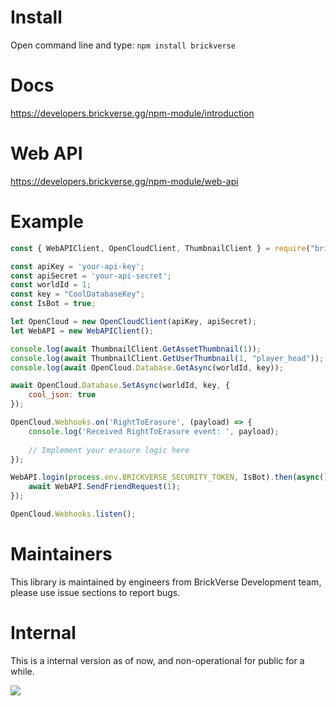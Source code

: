 # Install
Open command line and type: ``npm install brickverse``

# Docs
https://developers.brickverse.gg/npm-module/introduction

# Web API
https://developers.brickverse.gg/npm-module/web-api

# Example
```js
const { WebAPIClient, OpenCloudClient, ThumbnailClient } = require("brickverse");

const apiKey = 'your-api-key';
const apiSecret = 'your-api-secret';
const worldId = 1;
const key = "CoolDatabaseKey";
const IsBot = true;

let OpenCloud = new OpenCloudClient(apiKey, apiSecret);
let WebAPI = new WebAPIClient();

console.log(await ThumbnailClient.GetAssetThumbnail(1));
console.log(await ThumbnailClient.GetUserThumbnail(1, "player_head"));
console.log(await OpenCloud.Database.GetAsync(worldId, key));

await OpenCloud.Database.SetAsync(worldId, key, {
    cool_json: true
});

OpenCloud.Webhooks.on('RightToErasure', (payload) => {
    console.log('Received RightToErasure event: ', payload);
    
    // Implement your erasure logic here
});

WebAPI.login(process.env.BRICKVERSE_SECURITY_TOKEN, IsBot).then(async() => {
    await WebAPI.SendFriendRequest(1);
});

OpenCloud.Webhooks.listen();
```

# Maintainers
This library is maintained by engineers from BrickVerse Development team, please use issue sections to report bugs.

# Internal
This is a internal version as of now, and non-operational for public for a while.

[![](https://data.jsdelivr.com/v1/package/npm/brickverse/badge)](https://www.jsdelivr.com/package/npm/brickverse)
